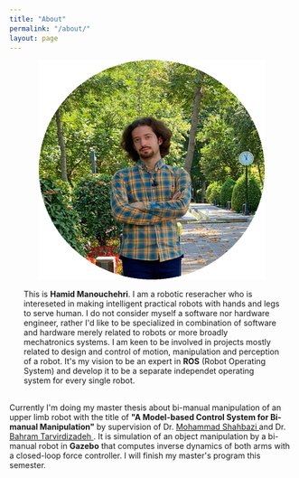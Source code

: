 ```yaml
---
title: "About"
permalink: "/about/"
layout: page
---
```


<!-- For initial loading of page it must be `README.md` file, image and paragraphs are written in html for better control and configuration in web page, please do not convert them into markdown syntax. -->

<p style="text-align:center;">
  <img width="400" height="389" src="/img/bio_image/about_img.png" alt="Logo">
</p>

<p style="margin: 1% 5% 1% 5%">
This is <b>Hamid Manouchehri</b>. I am a robotic reseracher who is intereseted in making intelligent practical robots with hands and legs to serve human. 
I do not consider myself a software nor hardware engineer, rather I'd like to be specialized in combination of software and hardware merely related to robots or more broadly mechatronics systems. I am keen to be involved in projects mostly related to design and control of motion, manipulation and perception of a robot. It's my vision to be an expert in <b>ROS</b> (Robot Operating System) and develop it to be a separate independet operating system for every single robot.
<br><br>

Currently I'm doing my master thesis about bi-manual manipulation of an upper limb robot with the title of <b>"A Model-based Control System for Bi-manual Manipulation"</b> by supervision of Dr. <a href="https://mech.iust.ac.ir/en/faculty/dr-mohammad-shahbazi/"> Mohammad Shahbazi </a> and Dr. <a href="https://profile.ut.ac.ir/en/~bahram"> Bahram Tarvirdizadeh </a>. It is simulation of an object manipulation by a bi-manual robot in <b>Gazebo</b> that computes inverse dynamics of both arms with a closed-loop force controller. I will finish my master's program this semester.
</p>
